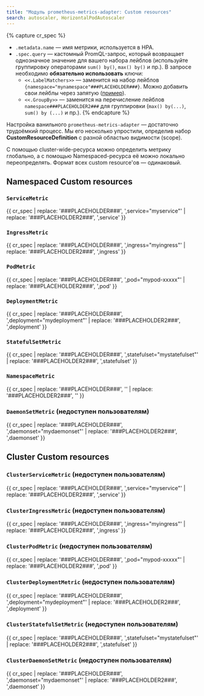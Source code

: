 ```yaml
---
title: "Модуль prometheus-metrics-adapter: Custom resources"
search: autoscaler, HorizontalPodAutoscaler 
---
```


{% capture cr_spec %}
* `.metadata.name` — имя метрики, используется в HPA.
* `.spec.query` — кастомный PromQL-запрос, который возвращает однозначное значение для вашего набора лейблов (используйте группировку операторами `sum() by()`, `max() by()` и пр.). В запросе необходимо **обязательно использовать** ключи:
  * `<<.LabelMatchers>>` — заменится на набор лейблов `{namespace="mynamespace"###PLACEHOLDER###}`. Можно добавить свои лейблы через запятую ([пример](usage.html#пример-использования-кастомных-метрик-с-размером-очереди-rabbitmq)).
  * `<<.GroupBy>>` — заменится на перечисление лейблов `namespace###PLACEHOLDER2###` для группировки (`max() by(...)`, `sum() by (...)` и пр.).
{% endcapture %}

Настройка ванильного `prometheus-metrics-adapter` — достаточно трудоёмкий процесс. Мы его несколько упростили, определив набор **CustomResourceDefinition** с разной областью видимости (scope).

С помощью cluster-wide-ресурса можно определить метрику глобально, а с помощью Namespaced-ресурса её можно локально переопределять. Формат всех custom resource'ов — одинаковый.

## Namespaced Custom resources

### `ServiceMetric`

{{ cr_spec | replace: '###PLACEHOLDER###', ',service="myservice"'  | replace: '###PLACEHOLDER2###', ',service' }}

### `IngressMetric`

{{ cr_spec | replace: '###PLACEHOLDER###', ',ingress="myingress"' | replace: '###PLACEHOLDER2###', ',ingress' }}

### `PodMetric`

{{ cr_spec | replace: '###PLACEHOLDER###', ',pod="mypod-xxxxx"' | replace: '###PLACEHOLDER2###', ',pod' }}

### `DeploymentMetric`

{{ cr_spec | replace: '###PLACEHOLDER###', ',deployment="mydeployment"' | replace: '###PLACEHOLDER2###', ',deployment' }}

### `StatefulSetMetric`

{{ cr_spec | replace: '###PLACEHOLDER###', ',statefulset="mystatefulset"' | replace: '###PLACEHOLDER2###', ',statefulset' }}

### `NamespaceMetric`

{{ cr_spec | replace: '###PLACEHOLDER###', ''  | replace: '###PLACEHOLDER2###', '' }}

### `DaemonSetMetric` (недоступен пользователям)

{{ cr_spec | replace: '###PLACEHOLDER###', ',daemonset="mydaemonset"' | replace: '###PLACEHOLDER2###', ',daemonset' }}

## Cluster Custom resources

### `ClusterServiceMetric` (недоступен пользователям)

{{ cr_spec | replace: '###PLACEHOLDER###', ',service="myservice"'  | replace: '###PLACEHOLDER2###', ',service' }}

### `ClusterIngressMetric` (недоступен пользователям)

{{ cr_spec | replace: '###PLACEHOLDER###', ',ingress="myingress"' | replace: '###PLACEHOLDER2###', ',ingress' }}

### `ClusterPodMetric` (недоступен пользователям)

{{ cr_spec | replace: '###PLACEHOLDER###', ',pod="mypod-xxxxx"' | replace: '###PLACEHOLDER2###', ',pod' }}

### `ClusterDeploymentMetric` (недоступен пользователям)

{{ cr_spec | replace: '###PLACEHOLDER###', ',deployment="mydeployment"' | replace: '###PLACEHOLDER2###', ',deployment' }}

### `ClusterStatefulSetMetric` (недоступен пользователям)

{{ cr_spec | replace: '###PLACEHOLDER###', ',statefulset="mystatefulset"' | replace: '###PLACEHOLDER2###', ',statefulset' }}

### `ClusterDaemonSetMetric` (недоступен пользователям)

{{ cr_spec | replace: '###PLACEHOLDER###', ',daemonset="mydaemonset"' | replace: '###PLACEHOLDER2###', ',daemonset' }}
